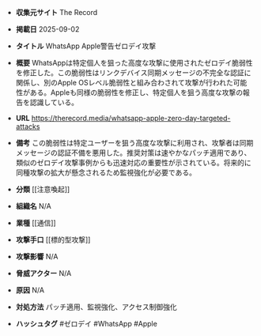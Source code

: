 - **収集元サイト**
The Record

- **掲載日**
2025-09-02

- **タイトル**
WhatsApp Apple警告ゼロデイ攻撃

- **概要**
WhatsAppは特定個人を狙った高度な攻撃に使用されたゼロデイ脆弱性を修正した。この脆弱性はリンクデバイス同期メッセージの不完全な認証に関係し、別のApple OSレベル脆弱性と組み合わされて攻撃が行われた可能性がある。Appleも同様の脆弱性を修正し、特定個人を狙う高度な攻撃の報告を認識している。

- **URL**
https://therecord.media/whatsapp-apple-zero-day-targeted-attacks

- **備考**
この脆弱性は特定ユーザーを狙う高度な攻撃に利用され、攻撃者は同期メッセージの認証不備を悪用した。推奨対策は速やかなパッチ適用であり、類似のゼロデイ攻撃事例からも迅速対応の重要性が示されている。将来的に同種攻撃の拡大が懸念されるため監視強化が必要である。

- **分類**
[[注意喚起]]

- **組織名**
N/A

- **業種**
[[通信]]

- **攻撃手口**
[[標的型攻撃]]

- **攻撃影響**
N/A

- **脅威アクター**
N/A

- **原因**
N/A

- **対処方法**
パッチ適用、監視強化、アクセス制御強化

- **ハッシュタグ**
#ゼロデイ #WhatsApp #Apple
